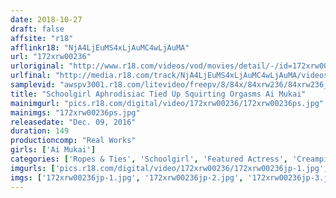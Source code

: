 ```yaml
---
date: 2018-10-27
draft: false
affsite: "r18"
afflinkr18: "NjA4LjEuMS4xLjAuMC4wLjAuMA"
url: "172xrw00236"
urloriginal: "http://www.r18.com/videos/vod/movies/detail/-/id=172xrw00236"
urlfinal: "http://media.r18.com/track/NjA4LjEuMS4xLjAuMC4wLjAuMA/videos/vod/movies/detail/-/id=172xrw00236"
samplevid: "awspv3001.r18.com/litevideo/freepv/8/84x/84xrw236/84xrw236_dmb_w.mp4"
title: "Schoolgirl Aphrodisiac Tied Up Squirting Orgasms Ai Mukai"
mainimgurl: "pics.r18.com/digital/video/172xrw00236/172xrw00236ps.jpg"
mainimgs: "172xrw00236ps.jpg"
releasedate: "Dec. 09, 2016"
duration: 149
productioncomp: "Real Works"
girls: ['Ai Mukai']
categories: ['Ropes & Ties', 'Schoolgirl', 'Featured Actress', 'Creampie', 'Masturbation', 'Squirting', 'Sex Toys', 'Threesome / Foursome', 'Deep Throat', 'Hi-Def']
imgurls: ['pics.r18.com/digital/video/172xrw00236/172xrw00236jp-1.jpg', 'pics.r18.com/digital/video/172xrw00236/172xrw00236jp-2.jpg', 'pics.r18.com/digital/video/172xrw00236/172xrw00236jp-3.jpg', 'pics.r18.com/digital/video/172xrw00236/172xrw00236jp-4.jpg', 'pics.r18.com/digital/video/172xrw00236/172xrw00236jp-5.jpg', 'pics.r18.com/digital/video/172xrw00236/172xrw00236jp-6.jpg', 'pics.r18.com/digital/video/172xrw00236/172xrw00236jp-7.jpg', 'pics.r18.com/digital/video/172xrw00236/172xrw00236jp-8.jpg', 'pics.r18.com/digital/video/172xrw00236/172xrw00236jp-9.jpg', 'pics.r18.com/digital/video/172xrw00236/172xrw00236jp-10.jpg', 'pics.r18.com/digital/video/172xrw00236/172xrw00236jp-11.jpg', 'pics.r18.com/digital/video/172xrw00236/172xrw00236jp-12.jpg', 'pics.r18.com/digital/video/172xrw00236/172xrw00236jp-13.jpg', 'pics.r18.com/digital/video/172xrw00236/172xrw00236jp-14.jpg', 'pics.r18.com/digital/video/172xrw00236/172xrw00236jp-15.jpg', 'pics.r18.com/digital/video/172xrw00236/172xrw00236jp-16.jpg', 'pics.r18.com/digital/video/172xrw00236/172xrw00236jp-17.jpg', 'pics.r18.com/digital/video/172xrw00236/172xrw00236jp-18.jpg', 'pics.r18.com/digital/video/172xrw00236/172xrw00236jp-19.jpg', 'pics.r18.com/digital/video/172xrw00236/172xrw00236jp-20.jpg']
imgs: ['172xrw00236jp-1.jpg', '172xrw00236jp-2.jpg', '172xrw00236jp-3.jpg', '172xrw00236jp-4.jpg', '172xrw00236jp-5.jpg', '172xrw00236jp-6.jpg', '172xrw00236jp-7.jpg', '172xrw00236jp-8.jpg', '172xrw00236jp-9.jpg', '172xrw00236jp-10.jpg', '172xrw00236jp-11.jpg', '172xrw00236jp-12.jpg', '172xrw00236jp-13.jpg', '172xrw00236jp-14.jpg', '172xrw00236jp-15.jpg', '172xrw00236jp-16.jpg', '172xrw00236jp-17.jpg', '172xrw00236jp-18.jpg', '172xrw00236jp-19.jpg', '172xrw00236jp-20.jpg']
---
```

